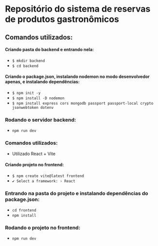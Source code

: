 # Repositório do sistema de reservas de produtos gastronômicos

## Comandos utilizados:

#### Criando pasta do backend e entrando nela:

- `$ mkdir backend`
- `$ cd backend`

#### Criando o package.json, instalando nodemon no modo desenvolvedor apenas, e instalando dependências:

- `$ npm init -y`
- `$ npm install -D nodemon`
- `$ npm install express cors mongodb passport passport-local crypto jsonwebtoken dotenv`

### Rodando o servidor backend:

- `npm run dev`

### Comandos utilizados:

- Utilizado React + Vite

#### Criando projeto no frontend:

- `$ npm create vite@latest frontend`
- `✔ Select a framework: › React`

### Entrando na pasta do projeto e instalando dependências do package.json:

- `cd frontend`
- `npm install`

### Rodando o projeto no frontend:

- `npm run dev`

